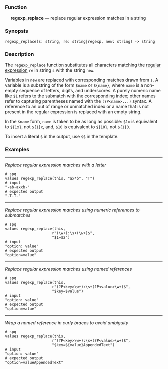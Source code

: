 ### Function

&emsp; **regexp_replace** &mdash; replace regular expression matches in a string

### Synopsis

```
regexp_replace(s: string, re: string|regexp, new: string) -> string
```

### Description

The `regexp_replace` function substitutes all characters matching the
[regular expression](../../patterns.md#regular-expression) `re` in string `s` with
the string `new`.

Variables in `new` are replaced with corresponding matches drawn from `s`.
A variable is a substring of the form `$name` or `${name}`, where `name` is a non-empty
sequence of letters, digits, and underscores. A purely numeric name like `$1` refers
to the submatch with the corresponding index; other names refer to capturing
parentheses named with the `(?P<name>...)` syntax. A reference to an out of range or
unmatched index or a name that is not present in the regular expression is replaced
with an empty string.

In the `$name` form, `name` is taken to be as long as possible: `$1x` is equivalent to
`${1x}`, not `${1}x`, and, `$10` is equivalent to `${10}`, not `${1}0`.

To insert a literal `$` in the output, use `$$` in the template.

### Examples

---

_Replace regular expression matches with a letter_

```mdtest-spq
# spq
values regexp_replace(this, "ax*b", "T")
# input
"-ab-axxb-"
# expected output
"-T-T-"
```

---

_Replace regular expression matches using numeric references to submatches_

```mdtest-spq
# spq
values regexp_replace(this,
                     r"(\w+):\s+(\w+)$",
                     "$1=$2")
# input
"option: value"
# expected output
"option=value"
```

---

_Replace regular expression matches using named references_

```mdtest-spq
# spq
values regexp_replace(this,
                     r"(?P<key>\w+):\s+(?P<value>\w+)$",
                     "$key=$value")
# input
"option: value"
# expected output
"option=value"
```

---

_Wrap a named reference in curly braces to avoid ambiguity_

```mdtest-spq
# spq
values regexp_replace(this,
                     r"(?P<key>\w+):\s+(?P<value>\w+)$",
                     "$key=${value}AppendedText")
# input
"option: value"
# expected output
"option=valueAppendedText"
```
